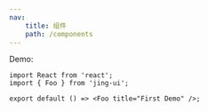 ```yaml
---
nav:
    title: 组件
    path: /components
---
```


<!-- ## 布局 -->

Demo:

```tsx
import React from 'react';
import { Foo } from 'jing-ui';

export default () => <Foo title="First Demo" />;
```
